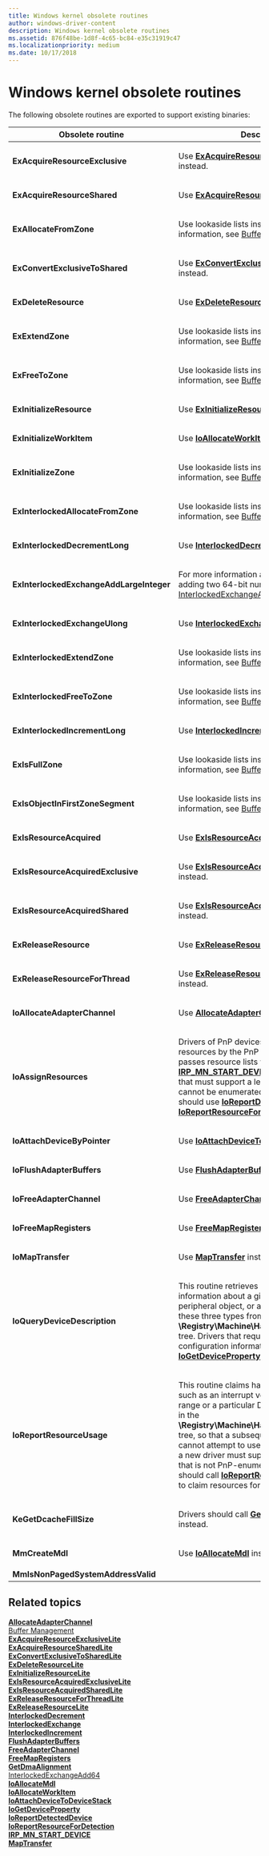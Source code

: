 ```yaml
---
title: Windows kernel obsolete routines
author: windows-driver-content
description: Windows kernel obsolete routines
ms.assetid: 876f48be-1d8f-4c65-bc84-e35c31919c47
ms.localizationpriority: medium
ms.date: 10/17/2018
---
```


# Windows kernel obsolete routines


The following obsolete routines are exported to support existing binaries:

<table>
<colgroup>
<col width="50%" />
<col width="50%" />
</colgroup>
<thead>
<tr class="header">
<th>Obsolete routine</th>
<th>Description</th>
</tr>
</thead>
<tbody>
<tr class="odd">
<td><strong>ExAcquireResourceExclusive</strong></td>
<td><p>Use <a href="https://msdn.microsoft.com/library/windows/hardware/ff544351" data-raw-source="[&lt;strong&gt;ExAcquireResourceExclusiveLite&lt;/strong&gt;](https://msdn.microsoft.com/library/windows/hardware/ff544351)"><strong>ExAcquireResourceExclusiveLite</strong></a> instead.</p></td>
</tr>
<tr class="even">
<td><strong>ExAcquireResourceShared</strong></td>
<td><p>Use <a href="https://msdn.microsoft.com/library/windows/hardware/ff544363" data-raw-source="[&lt;strong&gt;ExAcquireResourceSharedLite&lt;/strong&gt;](https://msdn.microsoft.com/library/windows/hardware/ff544363)"><strong>ExAcquireResourceSharedLite</strong></a> instead.</p></td>
</tr>
<tr class="odd">
<td><strong>ExAllocateFromZone</strong></td>
<td><p>Use lookaside lists instead. For more information, see <a href="https://msdn.microsoft.com/library/windows/hardware/ff540667" data-raw-source="[Buffer Management](https://msdn.microsoft.com/library/windows/hardware/ff540667)">Buffer Management</a>.</p></td>
</tr>
<tr class="even">
<td><strong>ExConvertExclusiveToShared</strong></td>
<td><p>Use <a href="https://msdn.microsoft.com/library/windows/hardware/ff544558" data-raw-source="[&lt;strong&gt;ExConvertExclusiveToSharedLite&lt;/strong&gt;](https://msdn.microsoft.com/library/windows/hardware/ff544558)"><strong>ExConvertExclusiveToSharedLite</strong></a> instead.</p></td>
</tr>
<tr class="odd">
<td><strong>ExDeleteResource</strong></td>
<td><p>Use <a href="https://msdn.microsoft.com/library/windows/hardware/ff544578" data-raw-source="[&lt;strong&gt;ExDeleteResourceLite&lt;/strong&gt;](https://msdn.microsoft.com/library/windows/hardware/ff544578)"><strong>ExDeleteResourceLite</strong></a> instead.</p></td>
</tr>
<tr class="even">
<td><strong>ExExtendZone</strong></td>
<td><p>Use lookaside lists instead. For more information, see <a href="https://msdn.microsoft.com/library/windows/hardware/ff540667" data-raw-source="[Buffer Management](https://msdn.microsoft.com/library/windows/hardware/ff540667)">Buffer Management</a>.</p></td>
</tr>
<tr class="odd">
<td><strong>ExFreeToZone</strong></td>
<td><p>Use lookaside lists instead. For more information, see <a href="https://msdn.microsoft.com/library/windows/hardware/ff540667" data-raw-source="[Buffer Management](https://msdn.microsoft.com/library/windows/hardware/ff540667)">Buffer Management</a>.</p></td>
</tr>
<tr class="even">
<td><strong>ExInitializeResource</strong></td>
<td><p>Use <a href="https://msdn.microsoft.com/library/windows/hardware/ff545317" data-raw-source="[&lt;strong&gt;ExInitializeResourceLite&lt;/strong&gt;](https://msdn.microsoft.com/library/windows/hardware/ff545317)"><strong>ExInitializeResourceLite</strong></a> instead.</p></td>
</tr>
<tr class="odd">
<td><strong>ExInitializeWorkItem</strong></td>
<td><p>Use <a href="https://msdn.microsoft.com/library/windows/hardware/ff548276" data-raw-source="[&lt;strong&gt;IoAllocateWorkItem&lt;/strong&gt;](https://msdn.microsoft.com/library/windows/hardware/ff548276)"><strong>IoAllocateWorkItem</strong></a> instead.</p></td>
</tr>
<tr class="even">
<td><strong>ExInitializeZone</strong></td>
<td><p>Use lookaside lists instead. For more information, see <a href="https://msdn.microsoft.com/library/windows/hardware/ff540667" data-raw-source="[Buffer Management](https://msdn.microsoft.com/library/windows/hardware/ff540667)">Buffer Management</a>.</p></td>
</tr>
<tr class="odd">
<td><strong>ExInterlockedAllocateFromZone</strong></td>
<td><p>Use lookaside lists instead. For more information, see <a href="https://msdn.microsoft.com/library/windows/hardware/ff540667" data-raw-source="[Buffer Management](https://msdn.microsoft.com/library/windows/hardware/ff540667)">Buffer Management</a>.</p></td>
</tr>
<tr class="even">
<td><strong>ExInterlockedDecrementLong</strong></td>
<td><p>Use <a href="https://msdn.microsoft.com/library/windows/hardware/ff547871" data-raw-source="[&lt;strong&gt;InterlockedDecrement&lt;/strong&gt;](https://msdn.microsoft.com/library/windows/hardware/ff547871)"><strong>InterlockedDecrement</strong></a> instead.</p></td>
</tr>
<tr class="odd">
<td><strong>ExInterlockedExchangeAddLargeInteger</strong></td>
<td><p>For more information about atomically adding two 64-bit numbers, see <a href="http://go.microsoft.com/fwlink/p/?linkid=71056" data-raw-source="[InterlockedExchangeAdd64](http://go.microsoft.com/fwlink/p/?linkid=71056)">InterlockedExchangeAdd64</a>.</p></td>
</tr>
<tr class="even">
<td><strong>ExInterlockedExchangeUlong</strong></td>
<td><p>Use <a href="https://msdn.microsoft.com/library/windows/hardware/ff547892" data-raw-source="[&lt;strong&gt;InterlockedExchange&lt;/strong&gt;](https://msdn.microsoft.com/library/windows/hardware/ff547892)"><strong>InterlockedExchange</strong></a> instead.</p></td>
</tr>
<tr class="odd">
<td><strong>ExInterlockedExtendZone</strong></td>
<td><p>Use lookaside lists instead. For more information, see <a href="https://msdn.microsoft.com/library/windows/hardware/ff540667" data-raw-source="[Buffer Management](https://msdn.microsoft.com/library/windows/hardware/ff540667)">Buffer Management</a>.</p></td>
</tr>
<tr class="even">
<td><strong>ExInterlockedFreeToZone</strong></td>
<td><p>Use lookaside lists instead. For more information, see <a href="https://msdn.microsoft.com/library/windows/hardware/ff540667" data-raw-source="[Buffer Management](https://msdn.microsoft.com/library/windows/hardware/ff540667)">Buffer Management</a>.</p></td>
</tr>
<tr class="odd">
<td><strong>ExInterlockedIncrementLong</strong></td>
<td><p>Use <a href="https://msdn.microsoft.com/library/windows/hardware/ff547910" data-raw-source="[&lt;strong&gt;InterlockedIncrement&lt;/strong&gt;](https://msdn.microsoft.com/library/windows/hardware/ff547910)"><strong>InterlockedIncrement</strong></a> instead.</p></td>
</tr>
<tr class="even">
<td><strong>ExIsFullZone</strong></td>
<td><p>Use lookaside lists instead. For more information, see <a href="https://msdn.microsoft.com/library/windows/hardware/ff540667" data-raw-source="[Buffer Management](https://msdn.microsoft.com/library/windows/hardware/ff540667)">Buffer Management</a>.</p></td>
</tr>
<tr class="odd">
<td><strong>ExIsObjectInFirstZoneSegment</strong></td>
<td><p>Use lookaside lists instead. For more information, see <a href="https://msdn.microsoft.com/library/windows/hardware/ff540667" data-raw-source="[Buffer Management](https://msdn.microsoft.com/library/windows/hardware/ff540667)">Buffer Management</a>.</p></td>
</tr>
<tr class="even">
<td><strong>ExIsResourceAcquired</strong></td>
<td><p>Use <a href="https://msdn.microsoft.com/library/windows/hardware/ff545466" data-raw-source="[&lt;strong&gt;ExIsResourceAcquiredLite&lt;/strong&gt;](https://msdn.microsoft.com/library/windows/hardware/ff545466)"><strong>ExIsResourceAcquiredLite</strong></a> instead.</p></td>
</tr>
<tr class="odd">
<td><strong>ExIsResourceAcquiredExclusive</strong></td>
<td><p>Use <a href="https://msdn.microsoft.com/library/windows/hardware/ff545458" data-raw-source="[&lt;strong&gt;ExIsResourceAcquiredExclusiveLite&lt;/strong&gt;](https://msdn.microsoft.com/library/windows/hardware/ff545458)"><strong>ExIsResourceAcquiredExclusiveLite</strong></a> instead.</p></td>
</tr>
<tr class="even">
<td><strong>ExIsResourceAcquiredShared</strong></td>
<td><p>Use <a href="https://msdn.microsoft.com/library/windows/hardware/ff545477" data-raw-source="[&lt;strong&gt;ExIsResourceAcquiredSharedLite&lt;/strong&gt;](https://msdn.microsoft.com/library/windows/hardware/ff545477)"><strong>ExIsResourceAcquiredSharedLite</strong></a> instead.</p></td>
</tr>
<tr class="odd">
<td><strong>ExReleaseResource</strong></td>
<td><p>Use <a href="https://msdn.microsoft.com/library/windows/hardware/ff545597" data-raw-source="[&lt;strong&gt;ExReleaseResourceLite&lt;/strong&gt;](https://msdn.microsoft.com/library/windows/hardware/ff545597)"><strong>ExReleaseResourceLite</strong></a> instead.</p></td>
</tr>
<tr class="even">
<td><strong>ExReleaseResourceForThread</strong></td>
<td><p>Use <a href="https://msdn.microsoft.com/library/windows/hardware/ff545585" data-raw-source="[&lt;strong&gt;ExReleaseResourceForThreadLite&lt;/strong&gt;](https://msdn.microsoft.com/library/windows/hardware/ff545585)"><strong>ExReleaseResourceForThreadLite</strong></a> instead.</p></td>
</tr>
<tr class="odd">
<td><strong>IoAllocateAdapterChannel</strong></td>
<td><p>Use <a href="https://msdn.microsoft.com/library/windows/hardware/ff540573" data-raw-source="[&lt;strong&gt;AllocateAdapterChannel&lt;/strong&gt;](https://msdn.microsoft.com/library/windows/hardware/ff540573)"><strong>AllocateAdapterChannel</strong></a> instead.</p></td>
</tr>
<tr class="even">
<td><strong>IoAssignResources</strong></td>
<td><p>Drivers of PnP devices are assigned resources by the PnP manager, which passes resource lists with each <a href="https://msdn.microsoft.com/library/windows/hardware/ff551749" data-raw-source="[&lt;strong&gt;IRP_MN_START_DEVICE&lt;/strong&gt;](https://msdn.microsoft.com/library/windows/hardware/ff551749)"><strong>IRP_MN_START_DEVICE</strong></a> request. Drivers that must support a legacy device that cannot be enumerated by the PnP manager should use <a href="https://msdn.microsoft.com/library/windows/hardware/ff549597" data-raw-source="[&lt;strong&gt;IoReportDetectedDevice&lt;/strong&gt;](https://msdn.microsoft.com/library/windows/hardware/ff549597)"><strong>IoReportDetectedDevice</strong></a> and <a href="https://msdn.microsoft.com/library/windows/hardware/ff549608" data-raw-source="[&lt;strong&gt;IoReportResourceForDetection&lt;/strong&gt;](https://msdn.microsoft.com/library/windows/hardware/ff549608)"><strong>IoReportResourceForDetection</strong></a> instead.</p></td>
</tr>
<tr class="odd">
<td><strong>IoAttachDeviceByPointer</strong></td>
<td><p>Use <a href="https://msdn.microsoft.com/library/windows/hardware/ff548300" data-raw-source="[&lt;strong&gt;IoAttachDeviceToDeviceStack&lt;/strong&gt;](https://msdn.microsoft.com/library/windows/hardware/ff548300)"><strong>IoAttachDeviceToDeviceStack</strong></a> instead.</p></td>
</tr>
<tr class="even">
<td><strong>IoFlushAdapterBuffers</strong></td>
<td><p>Use <a href="https://msdn.microsoft.com/library/windows/hardware/ff545917" data-raw-source="[&lt;strong&gt;FlushAdapterBuffers&lt;/strong&gt;](https://msdn.microsoft.com/library/windows/hardware/ff545917)"><strong>FlushAdapterBuffers</strong></a> instead.</p></td>
</tr>
<tr class="odd">
<td><strong>IoFreeAdapterChannel</strong></td>
<td><p>Use <a href="https://msdn.microsoft.com/library/windows/hardware/ff546507" data-raw-source="[&lt;strong&gt;FreeAdapterChannel&lt;/strong&gt;](https://msdn.microsoft.com/library/windows/hardware/ff546507)"><strong>FreeAdapterChannel</strong></a> instead.</p></td>
</tr>
<tr class="even">
<td><strong>IoFreeMapRegisters</strong></td>
<td><p>Use <a href="https://msdn.microsoft.com/library/windows/hardware/ff546513" data-raw-source="[&lt;strong&gt;FreeMapRegisters&lt;/strong&gt;](https://msdn.microsoft.com/library/windows/hardware/ff546513)"><strong>FreeMapRegisters</strong></a> instead.</p></td>
</tr>
<tr class="odd">
<td><strong>IoMapTransfer</strong></td>
<td><p>Use <a href="https://msdn.microsoft.com/library/windows/hardware/ff554402" data-raw-source="[&lt;strong&gt;MapTransfer&lt;/strong&gt;](https://msdn.microsoft.com/library/windows/hardware/ff554402)"><strong>MapTransfer</strong></a> instead.</p></td>
</tr>
<tr class="even">
<td><strong>IoQueryDeviceDescription</strong></td>
<td><p>This routine retrieves hardware configuration information about a given bus, controller or peripheral object, or any combination of these three types from the <strong>\Registry\Machine\Hardware\Description</strong> tree. Drivers that require hardware configuration information should use <a href="https://msdn.microsoft.com/library/windows/hardware/ff549203" data-raw-source="[&lt;strong&gt;IoGetDeviceProperty&lt;/strong&gt;](https://msdn.microsoft.com/library/windows/hardware/ff549203)"><strong>IoGetDeviceProperty</strong></a> instead.</p></td>
</tr>
<tr class="odd">
<td><strong>IoReportResourceUsage</strong></td>
<td><p>This routine claims hardware resources, such as an interrupt vector, device memory range or a particular DMA controller channel in the <strong>\Registry\Machine\Hardware\ResourceMap</strong> tree, so that a subsequently loaded driver cannot attempt to use the same resources. If a new driver must support a legacy device that is not PnP-enumerable, the driver should call <a href="https://msdn.microsoft.com/library/windows/hardware/ff549608" data-raw-source="[&lt;strong&gt;IoReportResourceForDetection&lt;/strong&gt;](https://msdn.microsoft.com/library/windows/hardware/ff549608)"><strong>IoReportResourceForDetection</strong></a> to claim resources for the device.</p></td>
</tr>
<tr class="even">
<td><strong>KeGetDcacheFillSize</strong></td>
<td><p>Drivers should call <a href="https://msdn.microsoft.com/library/windows/hardware/ff546530" data-raw-source="[&lt;strong&gt;GetDmaAlignment&lt;/strong&gt;](https://msdn.microsoft.com/library/windows/hardware/ff546530)"><strong>GetDmaAlignment</strong></a> instead.</p></td>
</tr>
<tr class="odd">
<td><strong>MmCreateMdl</strong></td>
<td><p>Use <a href="https://msdn.microsoft.com/library/windows/hardware/ff548263" data-raw-source="[&lt;strong&gt;IoAllocateMdl&lt;/strong&gt;](https://msdn.microsoft.com/library/windows/hardware/ff548263)"><strong>IoAllocateMdl</strong></a> instead.</p></td>
</tr>
<tr class="even">
<td><strong>MmIsNonPagedSystemAddressValid</strong></td>
<td></td>
</tr>
</tbody>
</table>

 

## Related topics
[**AllocateAdapterChannel**](https://msdn.microsoft.com/library/windows/hardware/ff540573)  
[Buffer Management](https://msdn.microsoft.com/library/windows/hardware/ff540667)  
[**ExAcquireResourceExclusiveLite**](https://msdn.microsoft.com/library/windows/hardware/ff544351)  
[**ExAcquireResourceSharedLite**](https://msdn.microsoft.com/library/windows/hardware/ff544363)  
[**ExConvertExclusiveToSharedLite**](https://msdn.microsoft.com/library/windows/hardware/ff544558)  
[**ExDeleteResourceLite**](https://msdn.microsoft.com/library/windows/hardware/ff544578)  
[**ExInitializeResourceLite**](https://msdn.microsoft.com/library/windows/hardware/ff545317)  
[**ExIsResourceAcquiredExclusiveLite**](https://msdn.microsoft.com/library/windows/hardware/ff545458)  
[**ExIsResourceAcquiredSharedLite**](https://msdn.microsoft.com/library/windows/hardware/ff545477)  
[**ExReleaseResourceForThreadLite**](https://msdn.microsoft.com/library/windows/hardware/ff545585)  
[**ExReleaseResourceLite**](https://msdn.microsoft.com/library/windows/hardware/ff545597)  
[**InterlockedDecrement**](https://msdn.microsoft.com/library/windows/hardware/ff547871)  
[**InterlockedExchange**](https://msdn.microsoft.com/library/windows/hardware/ff547892)  
[**InterlockedIncrement**](https://msdn.microsoft.com/library/windows/hardware/ff547910)  
[**FlushAdapterBuffers**](https://msdn.microsoft.com/library/windows/hardware/ff545917)  
[**FreeAdapterChannel**](https://msdn.microsoft.com/library/windows/hardware/ff546507)  
[**FreeMapRegisters**](https://msdn.microsoft.com/library/windows/hardware/ff546513)  
[**GetDmaAlignment**](https://msdn.microsoft.com/library/windows/hardware/ff546530)  
[InterlockedExchangeAdd64](http://go.microsoft.com/fwlink/p/?linkid=71056)  
[**IoAllocateMdl**](https://msdn.microsoft.com/library/windows/hardware/ff548263)  
[**IoAllocateWorkItem**](https://msdn.microsoft.com/library/windows/hardware/ff548276)  
[**IoAttachDeviceToDeviceStack**](https://msdn.microsoft.com/library/windows/hardware/ff548300)  
[**IoGetDeviceProperty**](https://msdn.microsoft.com/library/windows/hardware/ff549203)  
[**IoReportDetectedDevice**](https://msdn.microsoft.com/library/windows/hardware/ff549597)  
[**IoReportResourceForDetection**](https://msdn.microsoft.com/library/windows/hardware/ff549608)  
[**IRP\_MN\_START\_DEVICE**](https://msdn.microsoft.com/library/windows/hardware/ff551749)  
[**MapTransfer**](https://msdn.microsoft.com/library/windows/hardware/ff554402)  




